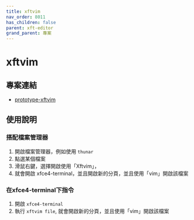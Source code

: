 ```yaml
---
title: xftvim
nav_order: 8011
has_children: false
parent: xft-editor
grand_parent: 專案
---
```


# xftvim


## 專案連結 

* [prototype-xftvim](https://github.com/samwhelp/note-about-vim/tree/gh-pages/_demo/project/xft-editor/prototype-xftvim)


## 使用說明

### 搭配檔案管理器

1. 開啟檔案管理器，例如使用 `thunar` 
2. 點選某個檔案
3. 滑鼠右鍵，選擇開啟使用「Xftvim」，
4. 就會開啟 xfce4-terminal，並且開啟新的分頁，並且使用「vim」開啟該檔案

### 在xfce4-terminal下指令

1. 開啟 `xfce4-terminal`
2. 執行 `xftvim file`, 就會開啟新的分頁，並且使用「vim」開啟該檔案


